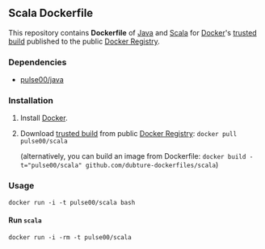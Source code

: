 ## Scala Dockerfile


This repository contains **Dockerfile** of [Java](https://www.java.com/) and [Scala](http://www.scala-lang.org) for [Docker](https://www.docker.io/)'s [trusted build](https://index.docker.io/u/pulse00/scala/) published to the public [Docker Registry](https://index.docker.io/).


### Dependencies

* [pulse00/java](https://github.com/dubture-dockerfiles/java)


### Installation

1. Install [Docker](https://www.docker.io/).

2. Download [trusted build](https://index.docker.io/u/pulse00/scala/) from public [Docker Registry](https://index.docker.io/): `docker pull pulse00/scala`

   (alternatively, you can build an image from Dockerfile: `docker build -t="pulse00/scala" github.com/dubture-dockerfiles/scala`)


### Usage

    docker run -i -t pulse00/scala bash

#### Run `scala`

    docker run -i -rm -t pulse00/scala
